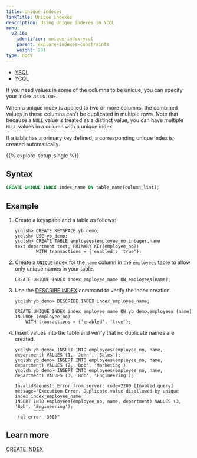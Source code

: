 ```yaml
---
title: Unique indexes
linkTitle: Unique indexes
description: Using Unique indexes in YCQL
menu:
  v2.16:
    identifier: unique-index-ycql
    parent: explore-indexes-constraints
    weight: 231
type: docs
---
```



<ul class="nav nav-tabs-alt nav-tabs-yb">
  <li >
    <a href="../unique-index-ysql/" class="nav-link">
      <i class="icon-postgres" aria-hidden="true"></i>
      YSQL
    </a>
  </li>

  <li >
    <a href="../unique-index-ycql/" class="nav-link active">
      <i class="icon-cassandra" aria-hidden="true"></i>
      YCQL
    </a>
  </li>
</ul>

If you need values in some of the columns to be unique, you can specify your index as `UNIQUE`.

When a unique index is applied to two or more columns, the combined values in these columns can't be duplicated in multiple rows. Note that because a `NULL` value is treated as a distinct value, you can have multiple `NULL` values in a column with a unique index.

If a table has a primary key defined, a corresponding unique index is created automatically.

{{% explore-setup-single %}}

## Syntax

```sql
CREATE UNIQUE INDEX index_name ON table_name(column_list);
```

## Example

1. Create a keyspace and a table as follows:

    ```cql
    ycqlsh> CREATE KEYSPACE yb_demo;
    ycqlsh> USE yb_demo;
    ycqlsh> CREATE TABLE employees(employee_no integer,name text,department text, PRIMARY KEY(employee_no))
            WITH transactions = {'enabled': 'true'};
    ```

1. Create a `UNIQUE` index for the `name` column in the `employees` table to allow only unique names in your table.

    ```cql
    CREATE UNIQUE INDEX index_employee_name ON employees(name);
    ```

1. Use the [DESCRIBE INDEX](/preview/admin/ycqlsh/#describe) command to verify the index creation.

    ```cql
    ycqlsh:yb_demo> DESCRIBE INDEX index_employee_name;
    ```

    ```output
    CREATE UNIQUE INDEX index_employee_name ON yb_demo.employees (name) INCLUDE (employee_no)
        WITH transactions = {'enabled': 'true'};
    ```

1. Insert values into the table and verify that no duplicate names are created.

    ```cql
    ycqlsh:yb_demo> INSERT INTO employees(employee_no, name, department) VALUES (1, 'John', 'Sales');
    ycqlsh:yb_demo> INSERT INTO employees(employee_no, name, department) VALUES (2, 'Bob', 'Marketing');
    ycqlsh:yb_demo> INSERT INTO employees(employee_no, name, department) VALUES (3, 'Bob', 'Engineering');
    ```

    ```output
    InvalidRequest: Error from server: code=2200 [Invalid query] message="Execution Error. Duplicate value disallowed by unique index index_employee_name
    INSERT INTO employees(employee_no, name, department) VALUES (3, 'Bob', 'Engineering');
           ^^^^
     (ql error -300)"
    ```

## Learn more

[CREATE INDEX](../../../api/ycql/ddl_create_index/)
